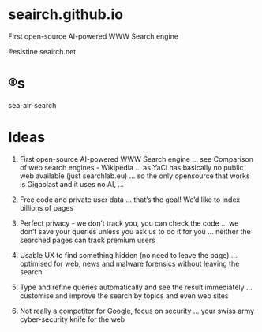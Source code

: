 # seairch.github.io
First open-source AI-powered WWW Search engine

®esistine
seairch.net

®s
==
sea-air-search


# Ideas

1. First open-source AI-powered WWW Search engine
… see Comparison of web search engines - Wikipedia
… as YaCi has basically no public web available (just searchlab.eu)
… so the only opensource that works is Gigablast and it uses no AI, … 

2. Free code and private user data
… that’s the goal! We’d like to index billions of pages

3. Perfect privacy - we don’t track you, you can check the code
… we don’t save your queries unless you ask us to do it for you
… neither the searched pages can track premium users

4. Usable UX to find something hidden (no need to leave the page)
… optimised for web, news and malware forensics without leaving the search

5. Type and refine queries automatically and see the result immediately
… customise and improve the search by topics and even web sites

6. Not really a competitor for Google, focus on security
… your swiss army cyber-security knife for the web

